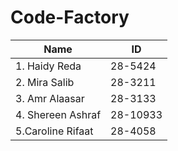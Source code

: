 # Code-Factory
Name|ID
-----|-----
1. Haidy Reda|28-5424
2. Mira Salib|28-3211
3. Amr Alaasar|28-3133
4. Shereen Ashraf|28-10933
5.Caroline Rifaat|28-4058
